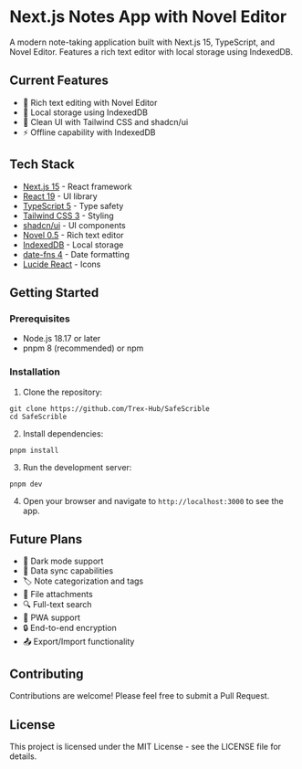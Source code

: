 # Next.js Notes App with Novel Editor

A modern note-taking application built with Next.js 15, TypeScript, and Novel Editor. Features a rich text editor with local storage using IndexedDB.

## Current Features

- 📝 Rich text editing with Novel Editor
- 💾 Local storage using IndexedDB
- 🎨 Clean UI with Tailwind CSS and shadcn/ui
- ⚡ Offline capability with IndexedDB

## Tech Stack

- [Next.js 15](https://nextjs.org/) - React framework
- [React 19](https://react.dev/) - UI library
- [TypeScript 5](https://www.typescriptlang.org/) - Type safety
- [Tailwind CSS 3](https://tailwindcss.com/) - Styling
- [shadcn/ui](https://ui.shadcn.com/) - UI components
- [Novel 0.5](https://novel.sh/) - Rich text editor
- [IndexedDB](https://developer.mozilla.org/en-US/docs/Web/API/IndexedDB_API) - Local storage
- [date-fns 4](https://date-fns.org/) - Date formatting
- [Lucide React](https://lucide.dev/) - Icons

## Getting Started

### Prerequisites

- Node.js 18.17 or later
- pnpm 8 (recommended) or npm

### Installation

1. Clone the repository:

```
git clone https://github.com/Trex-Hub/SafeScrible
cd SafeScrible
```

2. Install dependencies:

```
pnpm install
```

3. Run the development server:

```
pnpm dev
```

4. Open your browser and navigate to `http://localhost:3000` to see the app.

## Future Plans

- 🌙 Dark mode support
- 🔄 Data sync capabilities
- 🏷️ Note categorization and tags
- 📎 File attachments
- 🔍 Full-text search
- 📱 PWA support
- 🔒 End-to-end encryption
- 📤 Export/Import functionality

## Contributing

Contributions are welcome! Please feel free to submit a Pull Request.

## License

This project is licensed under the MIT License - see the LICENSE file for details.
